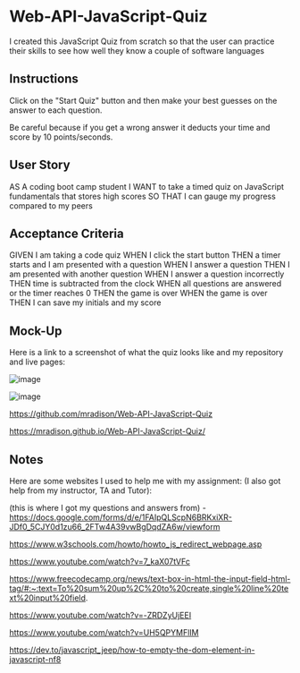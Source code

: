 # Web-API-JavaScript-Quiz

I created this JavaScript Quiz from scratch so that the user can practice their skills to see how well they know a couple of software languages

## Instructions

Click on the "Start Quiz" button and then make your best guesses on the answer to each question.

Be careful because if you get a wrong answer it deducts your time and score by 10 points/seconds.

## User Story

AS A coding boot camp student
I WANT to take a timed quiz on JavaScript fundamentals that stores high scores
SO THAT I can gauge my progress compared to my peers

## Acceptance Criteria 

GIVEN I am taking a code quiz
WHEN I click the start button
THEN a timer starts and I am presented with a question
WHEN I answer a question
THEN I am presented with another question
WHEN I answer a question incorrectly
THEN time is subtracted from the clock
WHEN all questions are answered or the timer reaches 0
THEN the game is over
WHEN the game is over
THEN I can save my initials and my score

## Mock-Up

Here is a link to a screenshot of what the quiz looks like and my repository and live pages:

![image](https://github.com/mradison/Web-API-JavaScript-Quiz/assets/58490851/491fadb6-172e-4bb5-a77e-c1f87ec09e6e)

![image](https://github.com/mradison/Web-API-JavaScript-Quiz/assets/58490851/fb68b201-18cb-40a7-a607-96c704e04355)


https://github.com/mradison/Web-API-JavaScript-Quiz

https://mradison.github.io/Web-API-JavaScript-Quiz/


## Notes

Here are some websites I used to help me with my assignment: (I also got help from my instructor, TA and Tutor):

(this is where I got my questions and answers from) - https://docs.google.com/forms/d/e/1FAIpQLScpN6BRKxiXR-JDf0_5CJY0d1zu66_2FTw4A39vwBgDqdZA6w/viewform

https://www.w3schools.com/howto/howto_js_redirect_webpage.asp

https://www.youtube.com/watch?v=7_kaX07tVFc

https://www.freecodecamp.org/news/text-box-in-html-the-input-field-html-tag/#:~:text=To%20sum%20up%2C%20to%20create,single%20line%20text%20input%20field.

https://www.youtube.com/watch?v=-ZRDZyUjEEI

https://www.youtube.com/watch?v=UH5QPYMFlIM

https://dev.to/javascript_jeep/how-to-empty-the-dom-element-in-javascript-nf8



